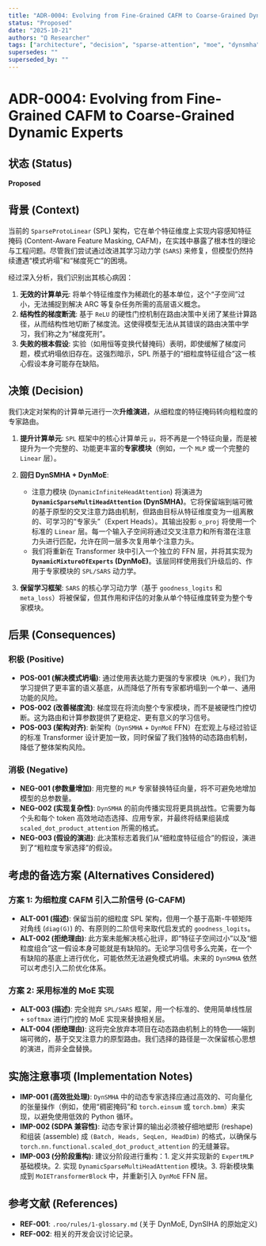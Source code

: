 ```yaml
---
title: "ADR-0004: Evolving from Fine-Grained CAFM to Coarse-Grained Dynamic Experts"
status: "Proposed"
date: "2025-10-21"
authors: "Ω Researcher"
tags: ["architecture", "decision", "sparse-attention", "moe", "dynsmha"]
supersedes: ""
superseded_by: ""
---
```


# ADR-0004: Evolving from Fine-Grained CAFM to Coarse-Grained Dynamic Experts

## 状态 (Status)

**Proposed**

## 背景 (Context)

当前的 `SparseProtoLinear` (SPL) 架构，它在单个特征维度上实现内容感知特征掩码 (Content-Aware Feature Masking, CAFM)，在实践中暴露了根本性的理论与工程问题。尽管我们尝试通过改进其学习动力学 (`SARS`) 来修复，但模型仍然持续遭遇“模式坍塌”和“梯度死亡”的困境。

经过深入分析，我们识别出其核心病因：

1. **无效的计算单元**: 将单个特征维度作为稀疏化的基本单位，这个“子空间”过小，无法捕捉到解决 ARC 等复杂任务所需的高层语义概念。
2. **结构性的梯度断流**: 基于 `ReLU` 的硬性门控机制在路由决策中关闭了某些计算路径，从而结构性地切断了梯度流。这使得模型无法从其错误的路由决策中学习，我们称之为“梯度死刑”。
3. **失败的根本假设**: 实验（如用恒等变换代替掩码）表明，即使缓解了梯度问题，模式坍塌依旧存在。这强烈暗示，SPL 所基于的“细粒度特征组合”这一核心假设本身可能存在缺陷。

## 决策 (Decision)

我们决定对架构的计算单元进行一次**升维演进**，从细粒度的特征掩码转向粗粒度的专家路由。

1. **提升计算单元**: `SPL` 框架中的核心计算单元 `μ`，将不再是一个特征向量，而是被提升为一个完整的、功能更丰富的**专家模块**（例如，一个 `MLP` 或一个完整的 `Linear` 层）。

2. **回归 DynSMHA + DynMoE**:

   - 注意力模块 (`DynamicInfiniteHeadAttention`) 将演进为 **`DynamicSparseMultiHeadAttention` (DynSMHA)**。它将保留端到端可微的基于原型的交叉注意力路由机制，但路由目标从特征维度变为一组离散的、可学习的“专家头”（Expert Heads）。其输出投影 `o_proj` 将使用一个标准的 `Linear` 层。每一个输入子空间将通过交叉注意力和所有潜在注意力头进行匹配，允许在同一层多次复用单个注意力头。
   - 我们将重新在 Transformer 块中引入一个独立的 FFN 层，并将其实现为 **`DynamicMixtureOfExperts` (DynMoE)**。该层同样使用我们升级后的、作用于专家模块的 `SPL/SARS` 动力学。

3. **保留学习框架**: `SARS` 的核心学习动力学（基于 `goodness_logits` 和 `meta_loss`）将被保留，但其作用和评估的对象从单个特征维度转变为整个专家模块。

## 后果 (Consequences)

### 积极 (Positive)

- **POS-001 (解决模式坍塌)**: 通过使用表达能力更强的专家模块（`MLP`），我们为学习提供了更丰富的语义基底，从而降低了所有专家都坍塌到一个单一、通用功能的风险。
- **POS-002 (改善梯度流)**: 梯度现在将流向整个专家模块，而不是被硬性门控切断。这为路由和计算参数提供了更稳定、更有意义的学习信号。
- **POS-003 (架构对齐)**: 新架构（`DynSMHA` + `DynMoE` FFN）在宏观上与经过验证的标准 Transformer 设计更加一致，同时保留了我们独特的动态路由机制，降低了整体架构风险。

### 消极 (Negative)

- **NEG-001 (参数量增加)**: 用完整的 `MLP` 专家替换特征向量，将不可避免地增加模型的总参数量。
- **NEG-002 (实现复杂性)**: `DynSMHA` 的前向传播实现将更具挑战性。它需要为每个头和每个 token 高效地动态选择、应用专家，并最终将结果组装成 `scaled_dot_product_attention` 所需的格式。
- **NEG-003 (假设的演进)**: 此决策标志着我们从“细粒度特征组合”的假设，演进到了“粗粒度专家选择”的假设。

## 考虑的备选方案 (Alternatives Considered)

### 方案 1: 为细粒度 CAFM 引入二阶信号 (G-CAFM)

- **ALT-001 (描述)**: 保留当前的细粒度 SPL 架构，但用一个基于高斯-牛顿矩阵对角线 (`diag(G)`) 的、有原则的二阶信号来取代启发式的 `goodness_logits`。
- **ALT-002 (拒绝理由)**: 此方案未能解决核心批评，即“特征子空间过小”以及“细粒度组合”这一假设本身可能就是有缺陷的。无论学习信号多么完美，在一个有缺陷的基底上进行优化，可能依然无法避免模式坍塌。未来的 `DynSMHA` 依然可以考虑引入二阶优化体系。

### 方案 2: 采用标准的 MoE 实现

- **ALT-003 (描述)**: 完全抛弃 `SPL/SARS` 框架，用一个标准的、使用简单线性层 + `softmax` 进行门控的 MoE 实现来替换相关层。
- **ALT-004 (拒绝理由)**: 这将完全放弃本项目在动态路由机制上的特色——端到端可微的，基于交叉注意力的原型路由。我们选择的路径是一次保留核心思想的演进，而非全盘替换。

## 实施注意事项 (Implementation Notes)

- **IMP-001 (高效批处理)**: `DynSMHA` 中的动态专家选择应通过高效的、可向量化的张量操作（例如，使用“稠密掩码”和 `torch.einsum` 或 `torch.bmm`）来实现，以避免使用低效的 Python 循环。
- **IMP-002 (SDPA 兼容性)**: 动态专家计算的输出必须被仔细地塑形 (reshape) 和组装 (assemble) 成 `(Batch, Heads, SeqLen, HeadDim)` 的格式，以确保与 `torch.nn.functional.scaled_dot_product_attention` 的无缝兼容。
- **IMP-003 (分阶段重构)**: 建议分阶段进行重构：1. 定义并实现新的 `ExpertMLP` 基础模块。2. 实现 `DynamicSparseMultiHeadAttention` 模块。3. 将新模块集成到 `MoIETransformerBlock` 中，并重新引入 `DynMoE` FFN 层。

## 参考文献 (References)

- **REF-001**: `.roo/rules/1-glossary.md` (关于 DynMoE, DynSIHA 的原始定义)
- **REF-002**: 相关的开发会议讨论记录。
